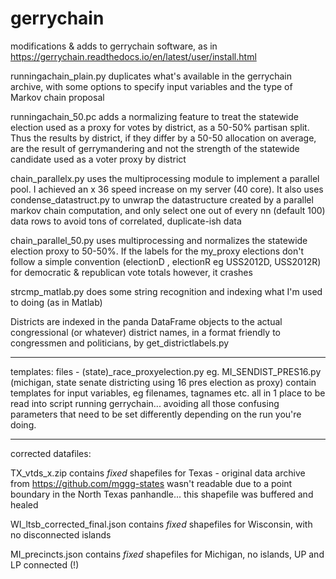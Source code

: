 # gerrychain
modifications &amp; adds to gerrychain software, as in https://gerrychain.readthedocs.io/en/latest/user/install.html

runningachain_plain.py duplicates what's available in the gerrychain archive, with some options to specify input variables and the type of Markov chain proposal

runningachain_50.pc adds a normalizing feature to treat the statewide election used as a proxy for votes by district, as a 50-50% partisan split. Thus the results by district, if they differ by a 50-50 allocation on average, are the result of gerrymandering and not the strength of the statewide candidate used as a voter proxy by district

chain_parallelx.py uses the multiprocessing module to implement a parallel pool. I achieved an x 36 speed increase on my server (40 core). It also uses condense_datastruct.py to unwrap the datastructure created by a parallel markov chain computation, and only select one out of every nn (default 100) data rows to avoid tons of correlated, duplicate-ish data

chain_parallel_50.py uses multiprocessing and normalizes the statewide election proxy to 50-50%. If the labels for the my_proxy elections don't follow a simple convention (electionD  , electionR  eg USS2012D, USS2012R) for democratic & republican vote totals however, it crashes

strcmp_matlab.py does some string recognition and indexing what I'm used to doing (as in Matlab)

Districts are indexed in the panda DataFrame objects to the actual congressional (or whatever) district names, in a format friendly to congressmen and politicians, by get_districtlabels.py

______

templates:
files - (state)_race_proxyelection.py  eg. MI_SENDIST_PRES16.py (michigan, state senate districting using 16 pres election as proxy) contain templates for input variables, eg filenames, tagnames etc. all in 1 place to be read into script running gerrychain... avoiding all those confusing parameters that need to be set differently depending on the run you're doing. 

_____
corrected datafiles:

TX_vtds_x.zip   contains *fixed* shapefiles for Texas - original data archive from https://github.com/mggg-states  wasn't readable due to a point boundary in the North Texas panhandle... this shapefile was buffered and healed

WI_ltsb_corrected_final.json contains *fixed* shapefiles for Wisconsin, with no disconnected islands

MI_precincts.json contains *fixed* shapefiles for Michigan, no islands, UP and LP connected (!)
